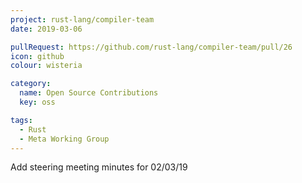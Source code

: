 ```yaml
---
project: rust-lang/compiler-team
date: 2019-03-06

pullRequest: https://github.com/rust-lang/compiler-team/pull/26
icon: github
colour: wisteria

category:
  name: Open Source Contributions
  key: oss

tags:
  - Rust
  - Meta Working Group
---
```

Add steering meeting minutes for 02/03/19
